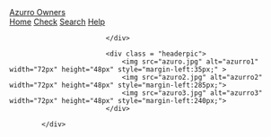 <!DOCTYPE html>
<html lang="en">
<head>
    <meta charset="UTF-8">
    <meta name="viewport" content="width=device-width, initial-scale=1.0">
    <link rel="stylesheet" type="text/css" href="azurrostyle.css" media="screen"/>
    <title>Document</title>
</head>
<body>
            <div class="header">
                    <a href="#default" class="logo">Azurro Owners</a>
                            <div class="header-right">
                                    <a class="active" href=http://localhost:8080/azurro/azurrofirstpage.php>Home</a>
                                    <a href="#check">Check</a>
                                    <a class="noactive" href=http://localhost:8080/azurro/azurrosearch.php>Search</a>
                                    <a href="#about">Help</a>

                            </div>

                            <div class = "headerpic">
                                <img src="azuro.jpg" alt="azurro1" width="72px" height="48px" style="margin-left:35px;" >
                                <img src="azuro2.jpg" alt="azurro2" width="72px" height="48px" style="margin-left:285px;">
                                <img src="azuro3.jpg" alt="azurro3" width="72px" height="48px" style="margin-left:240px;">
                            </div>

            </div>
    
</body>
</html>
